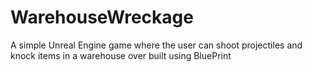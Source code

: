 # WarehouseWreckage
 
A simple Unreal Engine game where the user can shoot projectiles and knock items in a warehouse over built using BluePrint


